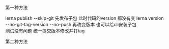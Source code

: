 第一种方法

lerna publish --skip-git  先发布子包  此时代码的version 都没有变
lerna version --no-git-tag-version --no-push  再改变版本
也可以给cli安装子包  
测试没有问题 
统一提交版本修改并打tag

第二种方法